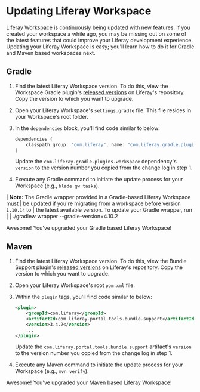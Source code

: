 # Updating Liferay Workspace

Liferay Workspace is continuously being updated with new features. If you
created your workspace a while ago, you may be missing out on some of the latest
features that could improve your Liferay development experience. Updating your
Liferay Workspace is easy; you'll learn how to do it for Gradle and Maven based
workspaces next.

## Gradle

1.  Find the latest Liferay Workspace version. To do this, view the Workspace
    Gradle plugin's
    [released versions](https://repository-cdn.liferay.com/nexus/content/repositories/liferay-public-releases/com/liferay/com.liferay.gradle.plugins.workspace/)
    on Liferay's repository. Copy the version to which you want to upgrade.

2.  Open your Liferay Workspace's `settings.gradle` file. This file resides in
    your Workspace's root folder.

3.  In the `dependencies` block, you'll find code similar to below:

    ```groovy
    dependencies {
        classpath group: "com.liferay", name: "com.liferay.gradle.plugins.workspace", version: "[WORKSPACE_VERSION]"
    }
    ```

    Update the `com.liferay.gradle.plugins.workspace` dependency's `version` to
    the version number you copied from the change log in step 1.

4.  Execute any Gradle command to initiate the update process for your Workspace
    (e.g., `blade gw tasks`).

| **Note:** The Gradle wrapper provided in a Gradle-based Liferay Workspace must
| be updated if you're migrating from a workspace before version `1.10.14` to
| the latest available version. To update your Gradle wrapper, run
| 
|     ./gradlew wrapper --gradle-version=4.10.2

Awesome! You've upgraded your Gradle based Liferay Workspace!

## Maven

1.  Find the latest Liferay Workspace version. To do this, view the Bundle
    Support plugin's
    [released versions](https://repository-cdn.liferay.com/nexus/content/repositories/liferay-public-releases/com/liferay/com.liferay.portal.tools.bundle.support/)
    on Liferay's repository. Copy the version to which you want to upgrade.

2.  Open your Liferay Workspace's root `pom.xml` file.

3.  Within the `plugin` tags, you'll find code similar to below:

    ```xml
    <plugin>
        <groupId>com.liferay</groupId>
        <artifactId>com.liferay.portal.tools.bundle.support</artifactId>
        <version>3.4.2</version>
        ...
    </plugin>
    ```

    Update the `com.liferay.portal.tools.bundle.support` artifact's `version` to
    the version number you copied from the change log in step 1.

4.  Execute any Maven command to initiate the update process for your Workspace
    (e.g., `mvn verify`).

Awesome! You've upgraded your Maven based Liferay Workspace!